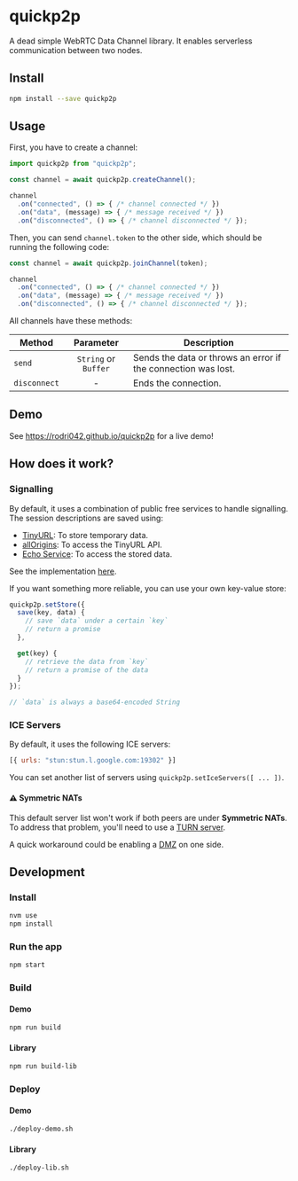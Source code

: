 # quickp2p

A dead simple WebRTC Data Channel library. It enables serverless communication between two nodes.

## Install

```bash
npm install --save quickp2p
```

## Usage

First, you have to create a channel:

```js
import quickp2p from "quickp2p";

const channel = await quickp2p.createChannel();

channel
  .on("connected", () => { /* channel connected */ })
  .on("data", (message) => { /* message received */ })
  .on("disconnected", () => { /* channel disconnected */ });
```

Then, you can send `channel.token` to the other side, which should be running the following code:

```js
const channel = await quickp2p.joinChannel(token);

channel
  .on("connected", () => { /* channel connected */ })
  .on("data", (message) => { /* message received */ })
  .on("disconnected", () => { /* channel disconnected */ });
```

All channels have these methods:

| Method       | Parameter           | Description                                                   |
| ------------ |:-------------------:| --------------------------------------------------------------|
| `send`       | `String` or `Buffer`| Sends the data or throws an error if the connection was lost. |
| `disconnect` | -                   | Ends the connection.                                          |

## Demo

See https://rodri042.github.io/quickp2p for a live demo!

## How does it work?

### Signalling

By default, it uses a combination of public free services to handle signalling. The session descriptions are saved using:
- [TinyURL](https://tinyurl.com): To store temporary data.
- [allOrigins](https://allorigins.win): To access the TinyURL API.
- [Echo Service](http://scooterlabs.com/echo): To access the stored data.

See the implementation [here](src/lib/stores/FreeStore.js).

If you want something more reliable, you can use your own key-value store:

```js
quickp2p.setStore({
  save(key, data) {
    // save `data` under a certain `key`
    // return a promise
  },

  get(key) {
    // retrieve the data from `key`
    // return a promise of the data
  }
});

// `data` is always a base64-encoded String
```

### ICE Servers

By default, it uses the following ICE servers:

```js
[{ urls: "stun:stun.l.google.com:19302" }]
```

You can set another list of servers using `quickp2p.setIceServers([ ... ])`.

#### :warning: Symmetric NATs

This default server list won't work if both peers are under **Symmetric NATs**. To address that problem, you'll need to use a [TURN server](https://en.wikipedia.org/wiki/Traversal_Using_Relays_around_NAT).

A quick workaround could be enabling a [DMZ](https://en.wikipedia.org/wiki/DMZ_(computing)) on one side.

## Development

### Install

```bash
nvm use
npm install
```

### Run the app

```bash
npm start
```

### Build

#### Demo

```bash
npm run build
```

#### Library

```bash
npm run build-lib
```

### Deploy

#### Demo

```bash
./deploy-demo.sh
```

#### Library

```bash
./deploy-lib.sh
```

